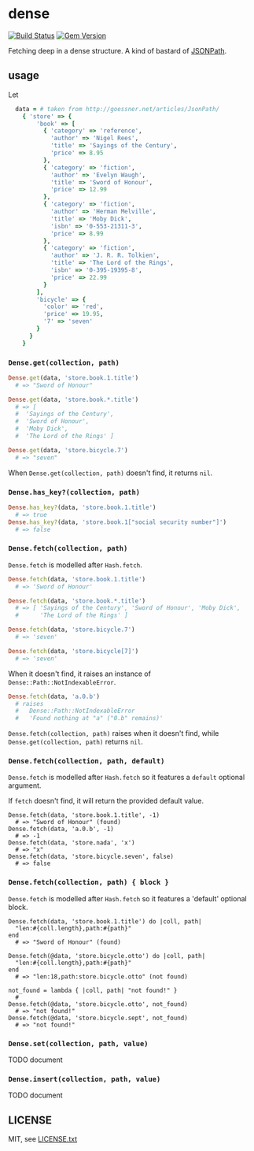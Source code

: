 
# dense

[![Build Status](https://secure.travis-ci.org/floraison/dense.svg)](http://travis-ci.org/floraison/dense)
[![Gem Version](https://badge.fury.io/rb/dense.svg)](http://badge.fury.io/rb/dense)

Fetching deep in a dense structure. A kind of bastard of [JSONPath](http://goessner.net/articles/JsonPath/).

## usage

Let
```ruby
  data = # taken from http://goessner.net/articles/JsonPath/
    { 'store' => {
        'book' => [
          { 'category' => 'reference',
            'author' => 'Nigel Rees',
            'title' => 'Sayings of the Century',
            'price' => 8.95
          },
          { 'category' => 'fiction',
            'author' => 'Evelyn Waugh',
            'title' => 'Sword of Honour',
            'price' => 12.99
          },
          { 'category' => 'fiction',
            'author' => 'Herman Melville',
            'title' => 'Moby Dick',
            'isbn' => '0-553-21311-3',
            'price' => 8.99
          },
          { 'category' => 'fiction',
            'author' => 'J. R. R. Tolkien',
            'title' => 'The Lord of the Rings',
            'isbn' => '0-395-19395-8',
            'price' => 22.99
          }
        ],
        'bicycle' => {
          'color' => 'red',
          'price' => 19.95,
          '7' => 'seven'
        }
      }
    }
```

### `Dense.get(collection, path)`

```ruby
Dense.get(data, 'store.book.1.title')
  # => "Sword of Honour"

Dense.get(data, 'store.book.*.title')
  # => [
  #  'Sayings of the Century',
  #  'Sword of Honour',
  #  'Moby Dick',
  #  'The Lord of the Rings' ]

Dense.get(data, 'store.bicycle.7')
  # => "seven"
```

When `Dense.get(collection, path)` doesn't find, it returns `nil`.


### `Dense.has_key?(collection, path)`

```ruby
Dense.has_key?(data, 'store.book.1.title')
  # => true
Dense.has_key?(data, 'store.book.1["social security number"]')
  # => false
```


### `Dense.fetch(collection, path)`

`Dense.fetch` is modelled after `Hash.fetch`.

```ruby
Dense.fetch(data, 'store.book.1.title')
  # => 'Sword of Honour'

Dense.fetch(data, 'store.book.*.title')
  # => [ 'Sayings of the Century', 'Sword of Honour', 'Moby Dick',
  #      'The Lord of the Rings' ]

Dense.fetch(data, 'store.bicycle.7')
  # => 'seven'

Dense.fetch(data, 'store.bicycle[7]')
  # => 'seven'
```

When it doesn't find, it raises an instance of `Dense::Path::NotIndexableError`.

```ruby
Dense.fetch(data, 'a.0.b')
  # raises
  #   Dense::Path::NotIndexableError
  #   'Found nothing at "a" ("0.b" remains)'
```

`Dense.fetch(collection, path)` raises when it doesn't find, while `Dense.get(collection, path)` returns `nil`.


### `Dense.fetch(collection, path, default)`

`Dense.fetch` is modelled after `Hash.fetch` so it features a `default` optional argument.

If `fetch` doesn't find, it will return the provided default value.

```
Dense.fetch(data, 'store.book.1.title', -1)
  # => "Sword of Honour" (found)
Dense.fetch(data, 'a.0.b', -1)
  # => -1
Dense.fetch(data, 'store.nada', 'x')
  # => "x"
Dense.fetch(data, 'store.bicycle.seven', false)
  # => false
```


### `Dense.fetch(collection, path) { block }`

`Dense.fetch` is modelled after `Hash.fetch` so it features a 'default' optional block.

```
Dense.fetch(data, 'store.book.1.title') do |coll, path|
  "len:#{coll.length},path:#{path}"
end
  # => "Sword of Honour" (found)

Dense.fetch(@data, 'store.bicycle.otto') do |coll, path|
  "len:#{coll.length},path:#{path}"
end
  # => "len:18,path:store.bicycle.otto" (not found)

not_found = lambda { |coll, path| "not found!" }
  #
Dense.fetch(@data, 'store.bicycle.otto', not_found)
  # => "not found!"
Dense.fetch(@data, 'store.bicycle.sept', not_found)
  # => "not found!"
```


### `Dense.set(collection, path, value)`

TODO document


### `Dense.insert(collection, path, value)`

TODO document


## LICENSE

MIT, see [LICENSE.txt](LICENSE.txt)

